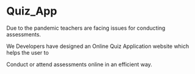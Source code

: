 

# Quiz_App    
 
Due to the pandemic teachers are facing issues for conducting assessments.

We Developers have designed an Online Quiz Application website which helps the user  to
 
Conduct or attend assessments online in an efficient way. 

     

